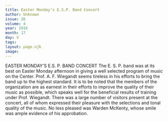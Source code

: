 ```yaml
---
title: Easter Monday’s E.S.P. Band Concert
author: Unknown
issue: 26
volume: 4
year: 1916
month: 17
day: V
tags:
layout: page.njk
image:
---
```

EASTER MONDAY'S E.S. P. BAND CONCERT       The E. S. P. band was at its best on Easter Monday afternoon in giving a well selected program of music on the Center. Prof. A. F. Wiegandt seems tireless in his efforts to bring the band up to the highest standard. It is to be noted that the members of the organization are as earnest in their efforts to improve the quality of their music as possible, which speaks well for the beneficial results of training under Prof. Wiegandt. There was a large number of visitors present at the concert, all of whom expressed their pleasure with the selections and tonal quality of the music. No less pleased was Warden McKenty, whose smile was ample evidence of his approbation.    

